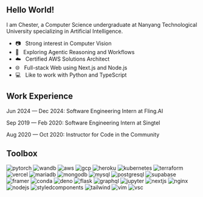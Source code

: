 ## Hello World!

I am Chester, a Computer Science undergraduate at Nanyang Technological University specializing in Artificial Intelligence.

-   📷 &nbsp; Strong interest in Computer Vision
-   🧠 &nbsp; Exploring Agentic Reasoning and Workflows
-   ☁️ &nbsp; Certified AWS Solutions Architect
-   🌐 &nbsp; Full-stack Web using Next.js and Node.js
-   💻 &nbsp; Like to work with Python and TypeScript

## Work Experience

Jun 2024 — Dec 2024: Software Engineering Intern at Fling.AI

Sep 2019 — Feb 2020: Software Engineering Intern at Singtel

Aug 2020 — Oct 2020: Instructor for Code in the Community

## Toolbox

![pytorch](https://img.shields.io/badge/PyTorch-EE4C2C?style=for-the-badge&logo=pytorch&logoColor=white)
![wandb](https://img.shields.io/badge/Weights_&_Biases-FFBE00?style=for-the-badge&logo=WeightsAndBiases&logoColor=white)
![aws](https://img.shields.io/badge/Amazon_AWS-FF9900?style=for-the-badge&logo=amazonaws&logoColor=white)
![gcp](https://img.shields.io/badge/Google_Cloud-4285F4?style=for-the-badge&logo=google-cloud&logoColor=white)
![heroku](https://img.shields.io/badge/Heroku-430098?style=for-the-badge&logo=heroku&logoColor=white)
![kubernetes](https://img.shields.io/badge/Kubernetes-3069DE?style=for-the-badge&logo=kubernetes&logoColor=white)
![terraform](https://img.shields.io/badge/Terraform-7B42BC?style=for-the-badge&logo=terraform&logoColor=white)
![vercel](https://img.shields.io/badge/Vercel-000000?style=for-the-badge&logo=vercel&logoColor=white)
![mariadb](https://img.shields.io/badge/MariaDB-003545?style=for-the-badge&logo=mariadb&logoColor=white)
![mongodb](https://img.shields.io/badge/MongoDB-4EA94B?style=for-the-badge&logo=mongodb&logoColor=white)
![mysql](https://img.shields.io/badge/MySQL-005C84?style=for-the-badge&logo=mysql&logoColor=white)
![postgresql](https://img.shields.io/badge/PostgreSQL-316192?style=for-the-badge&logo=postgresql&logoColor=white)
![supabase](https://img.shields.io/badge/Supabase-181818?style=for-the-badge&logo=supabase&logoColor=white)
![framer](https://img.shields.io/badge/Figma-F24E1E?style=for-the-badge&logo=figma&logoColor=white)
![conda](https://img.shields.io/badge/conda-342B029.svg?&style=for-the-badge&logo=anaconda&logoColor=white)
![deno](https://img.shields.io/badge/Deno-white?style=for-the-badge&logo=deno&logoColor=464647)
![flask](https://img.shields.io/badge/Flask-000000?style=for-the-badge&logo=flask&logoColor=white)
![graphql](https://img.shields.io/badge/GraphQl-E10098?style=for-the-badge&logo=graphql&logoColor=white)
![jupyter](https://img.shields.io/badge/Jupyter-F37626.svg?&style=for-the-badge&logo=Jupyter&logoColor=white)
![nextjs](https://img.shields.io/badge/next%20js-000000?style=for-the-badge&logo=nextdotjs&logoColor=white)
![nginx](https://img.shields.io/badge/Nginx-009639?style=for-the-badge&logo=nginx&logoColor=white)
![nodejs](https://img.shields.io/badge/Node%20js-339933?style=for-the-badge&logo=nodedotjs&logoColor=white)
![styledcomponents](https://img.shields.io/badge/styled--components-DB7093?style=for-the-badge&logo=styled-components&logoColor=white)
![tailwind](https://img.shields.io/badge/Tailwind_CSS-38B2AC?style=for-the-badge&logo=tailwind-css&logoColor=white)
![vim](https://img.shields.io/badge/VIM-%2311AB00.svg?&style=for-the-badge&logo=vim&logoColor=white)
![vsc](https://img.shields.io/badge/Visual_Studio_Code-0078D4?style=for-the-badge&logo=visual%20studio%20code&logoColor=white)



